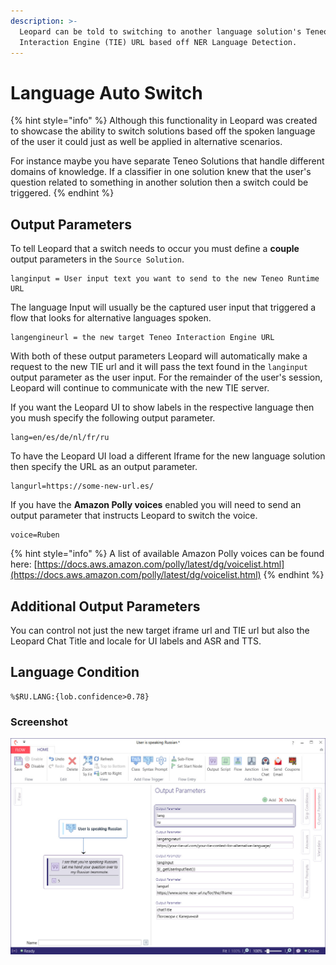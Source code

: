 ```yaml
---
description: >-
  Leopard can be told to switching to another language solution's Teneo
  Interaction Engine (TIE) URL based off NER Language Detection.
---
```


# Language Auto Switch

{% hint style="info" %}
Although this functionality in Leopard was created to showcase the ability to switch solutions based off the spoken language of the user it could just as well be applied in alternative scenarios. 

For instance maybe you have separate Teneo Solutions that handle different domains of knowledge. If a classifier in one solution knew that the user's question related to something in another solution then a switch could be triggered.
{% endhint %}

## Output Parameters

To tell Leopard that a switch needs to occur you must define a **couple** output parameters in the `Source Solution`.

```text
langinput = User input text you want to send to the new Teneo Runtime URL
```

The language Input will usually be the captured user input that triggered a flow that looks for alternative languages spoken. 

```text
langengineurl = the new target Teneo Interaction Engine URL
```

With both of these output parameters Leopard will automatically make a request to the new TIE url and it will pass the text found in the `langinput` output parameter as the user input.  For the remainder of the user's session, Leopard will continue to communicate with the new TIE server. 

If you want the Leopard UI to show labels in the respective language then you mush specify the following output parameter.

```text
lang=en/es/de/nl/fr/ru
```

To have the Leopard UI load a different Iframe for the new language solution then specify the URL as an output parameter.

```text
langurl=https://some-new-url.es/
```

If you have the **Amazon Polly voices** enabled you will need to send an output parameter that instructs Leopard to switch the voice.

```text
voice=Ruben
```

{% hint style="info" %}
A list of available Amazon Polly voices can be found here: [https://docs.aws.amazon.com/polly/latest/dg/voicelist.html](https://docs.aws.amazon.com/polly/latest/dg/voicelist.html)
{% endhint %}

## Additional Output Parameters

You can control not just the new target iframe url and TIE url but also the Leopard Chat Title and locale for UI labels and ASR and TTS.

## Language Condition

```text
%$RU.LANG:{lob.confidence>0.78}
```

### Screenshot

![](../.gitbook/assets/language-handover.jpg)

